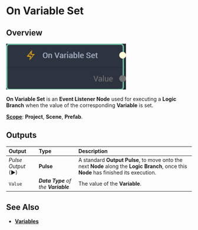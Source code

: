 # On Variable Set

## Overview

![The On Variable Set Node.](../../../.gitbook/assets/onvariablesetnode20241.png)

**On Variable Set** is an **Event Listener Node** used for executing a **Logic Branch** when the value of the corresponding **Variable** is set.

[**Scope**](../../overview.md#scopes): **Project**, **Scene**, **Prefab**.

## Outputs

| Output | Type | Description |
| :--- | :--- | :--- |
| _Pulse Output_ \(►\) | **Pulse** | A standard **Output Pulse**, to move onto the next **Node** along the **Logic Branch**, once this **Node** has finished its execution. |
| `Value` | _**Data Type** of the **Variable**_ | The value of the **Variable**. |

## See Also

* [**Variables**](./)

